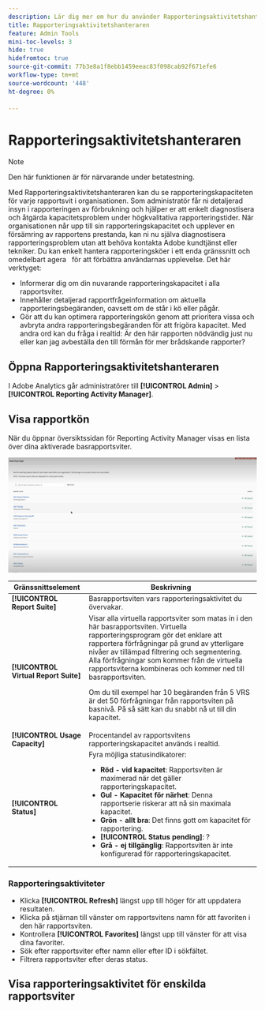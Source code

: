 ```yaml
---
description: Lär dig mer om hur du använder Rapporteringsaktivitetshanteraren för att diagnostisera och åtgärda kapacitetsproblem under perioder med hög rapporteringsnivå.
title: Rapporteringsaktivitetshanteraren
feature: Admin Tools
mini-toc-levels: 3
hide: true
hidefromtoc: true
source-git-commit: 77b3e8a1f8ebb1459eeac83f098cab92f671efe6
workflow-type: tm+mt
source-wordcount: '448'
ht-degree: 0%

---
```



# Rapporteringsaktivitetshanteraren

>[!NOTE]
>
>Den här funktionen är för närvarande under betatestning.

Med Rapporteringsaktivitetshanteraren kan du se rapporteringskapaciteten för varje rapportsvit i organisationen. Som administratör får ni detaljerad insyn i rapporteringen av förbrukning och hjälper er att enkelt diagnostisera och åtgärda kapacitetsproblem under högkvalitativa rapporteringstider. När organisationen når upp till sin rapporteringskapacitet och upplever en försämring av rapportens prestanda, kan ni nu själva diagnostisera rapporteringsproblem utan att behöva kontakta Adobe kundtjänst eller tekniker. Du kan enkelt hantera rapporteringsköer i ett enda gränssnitt och omedelbart agera &#x200B; &#x200B; för att förbättra användarnas upplevelse. Det här verktyget:

* Informerar dig om din nuvarande rapporteringskapacitet i alla rapportsviter.
* Innehåller detaljerad rapportfrågeinformation om aktuella rapporteringsbegäranden, oavsett om de står i kö eller pågår.
* Gör att du kan optimera rapporteringskön genom att prioritera vissa och avbryta andra rapporteringsbegäranden för att frigöra kapacitet. Med andra ord kan du fråga i realtid: Är den här rapporten nödvändig just nu eller kan jag avbeställa den till förmån för mer brådskande rapporter?

## Öppna Rapporteringsaktivitetshanteraren

I Adobe Analytics går administratörer till **[!UICONTROL Admin]** > **[!UICONTROL Reporting Activity Manager]**.

## Visa rapportkön

När du öppnar översiktssidan för Reporting Activity Manager visas en lista över dina aktiverade basrapportsviter.

![rapportkö](assets/reporting-activity1.png)

| Gränssnittselement | Beskrivning |
| --- | --- |
| **[!UICONTROL Report Suite]** | Basrapportsviten vars rapporteringsaktivitet du övervakar. |
| **[!UICONTROL Virtual Report Suite]** | Visar alla virtuella rapportsviter som matas in i den här basrapportsviten. Virtuella rapporteringsprogram gör det enklare att rapportera förfrågningar på grund av ytterligare nivåer av tillämpad filtrering och segmentering. Alla förfrågningar som kommer från de virtuella rapportsviterna kombineras och kommer ned till basrapportsviten.<p>Om du till exempel har 10 begäranden från 5 VRS är det 50 förfrågningar från rapportsviten på basnivå. På så sätt kan du snabbt nå ut till din kapacitet. |
| **[!UICONTROL Usage Capacity]** | Procentandel av rapportsvitens rapporteringskapacitet används i realtid. |
| **[!UICONTROL Status]** | Fyra möjliga statusindikatorer: <ul><li>**Röd - vid kapacitet**: Rapportsviten är maximerad när det gäller rapporteringskapacitet.</li><li>**Gul - Kapacitet för närhet**: Denna rapportserie riskerar att nå sin maximala kapacitet.</li><li>**Grön - allt bra**: Det finns gott om kapacitet för rapportering.</li><li>**[!UICONTROL Status pending]**: ?</li><li>**Grå - ej tillgänglig**: Rapportsviten är inte konfigurerad för rapporteringskapacitet.</li></ul> |

### Rapporteringsaktiviteter

* Klicka **[!UICONTROL Refresh]** längst upp till höger för att uppdatera resultaten.
* Klicka på stjärnan till vänster om rapportsvitens namn för att favoriten i den här rapportsviten.
* Kontrollera **[!UICONTROL Favorites]** längst upp till vänster för att visa dina favoriter.
* Sök efter rapportsviter efter namn eller efter ID i sökfältet.
* Filtrera rapportsviter efter deras status.

## Visa rapporteringsaktivitet för enskilda rapportsviter



